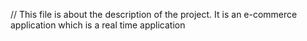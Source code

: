 // This file is about the description of the project. It is an e-commerce application which is a real time application